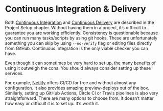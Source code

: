 # Continuous Integration & Delivery

Both [Continuous Integration](../project-setup/continuous-integration-delivery.md#continuous-integration) and [Continuous Delivery](../project-setup/continuous-integration-delivery.md#continuous-delivery) are described in the Project Setup chapter. Without having them in a project, it’s difficult to guarantee you are working efficiently. Consistency is questionable because you can run many tasks/scripts by using git hooks. These are unfortunately something you can skip by using `--no-verify` flag or editing files directly from GitHub. Continuous Integration is the only viable checker you can have.

Even though it can sometimes be very hard to set up, the many benefits of using it outweigh the cons. You should always consider setting up these services.

For example, [Netlify](../quality-output/performance/deployment.md#netlify) offers CI/CD for free and without almost any configuration. It also provides amazing preview-deploys out of the box. Similarly, setting up GitHub Actions, Circle CI or Travis pipelines is also very straightforward. There are many options to choose from. It doesn’t matter how easy or difficult it is to set up. It’s worth it.

